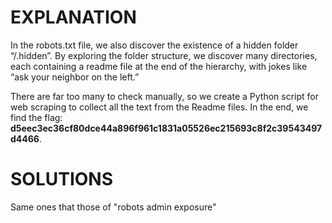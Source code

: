 # EXPLANATION

In the robots.txt file, we also discover the existence of a hidden folder “/.hidden”. 
By exploring the folder structure, we discover many directories, each containing a readme file at the end of the hierarchy, with jokes like “ask your neighbor on the left.”

There are far too many to check manually, so we create a Python script for web scraping to collect all the text from the Readme files. In the end, we find the flag: **d5eec3ec36cf80dce44a896f961c1831a05526ec215693c8f2c39543497d4466**.

# SOLUTIONS

Same ones that those of "robots admin exposure"
